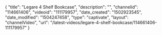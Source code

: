 {
    "title": "Legare 4 Shelf Bookcase",
    "description": "",
    "channelid": "114661406",
    "videoid": "111179957",
    "date_created": "1502923545",
    "date_modified": "1504247458",
    "type": "captivate",
    "layout": "channelVideo",
    "url": "\/latest-videos\/legare-4-shelf-bookcase\/114661406-111179957"
}